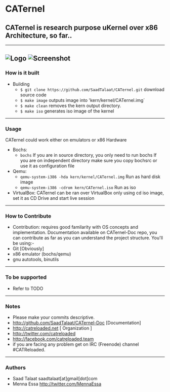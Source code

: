 # CATernel #
## CATernel is research purpose uKernel over x86 Architecture, so far.. ##
---

![Logo](https://pbs.twimg.com/media/BDEaTlsCEAEfcI7.png:large)
![Screenshot](http://www.mediafire.com/convkey/d335/7ybghgqedh812qefg.jpg?size_id=5)
---

### How is it built ###
* Building
    - `$ git clone https://github.com/SaadTalaat/CATernel.git`
    download source code
    - `$ make image`
    outputs image into 'kern/kernel/CATernel.img`
    - `$ make clean`
    removes the kern output directory.
    - `$ make iso`
    generates iso image of the kernel

---

### Usage ###
CATernel could work either on emulators or x86 Hardware
* Bochs: 
   - `bochs`
   If you are in source directory, you only need to run bochs
   If you are on independent directory make sure you copy bochsrc or use it as configuration file
* Qemu: 
   - `qemu-system-i386 -hda kern/kernel/CATernel.img`
   Run as hard disk image
   - `qemu-system-i386 -cdrom kern/CATernel.iso`
   Run as iso
* VirtualBox: 
   CATernel can be ran over VirtualBox only using cd iso image, set it as CD Drive and start live session

---

### How to Contribute ###
* Contribution:
requires good familarity with OS concepts and implementation. Documentation available on CATernel-Doc repo, you can contribute as far as you can understand the project structure. You'll be using:-
* Git [Obviously]
* x86 emulator (bochs/qemu)
* gnu autotools, binutils

---
	 
### To be supported ###
* Refer to TODO

---

### Notes ###
* Please make your commits descriptive.
* http://github.com/SaadTalaat/CATernel-Doc [Documentation]
* http://catreloaded.net [ Organization ]
* http://twitter.com/catreloaded
* http://facebook.com/catreloaded.team
* if you are facing any problem get on IRC (Freenode) channel #CATReloaded.

---

### Authors ###
* Saad Talaat  saadtalaat[at]gmail[dot]com
* Menna Essa   http://twitter.com/MennaEssa
